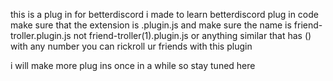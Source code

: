 this is a plug in for betterdiscord i made to learn betterdiscord plug in code
make sure that the extension is .plugin.js
and make sure the name is friend-troller.plugin.js not friend-troller(1).plugin.js
or anything similar that has () with any number
you can rickroll ur friends with this plugin

i will make more plug ins once in a while so stay tuned here
